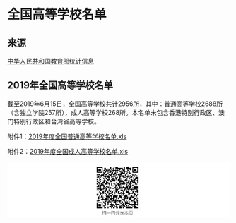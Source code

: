 # 全国高等学校名单

## 来源

[中华人民共和国教育部统计信息](http://www.moe.gov.cn/jyb_xxgk/s5743/s5744/201906/t20190617_386200.html)


## 2019年全国高等学校名单

截至2019年6月15日，全国高等学校共计2956所，其中：普通高等学校2688所（含独立学院257所），成人高等学校268所。本名单未包含香港特别行政区、澳门特别行政区和台湾省高等学校。

附件1：<a href="assets/2019年度全国普通高等学校名单.xls" target="_blank">2019年度全国普通高等学校名单.xls</a>

附件2：<a href="assets/2019年度全国成人高等学校名单.xls" target="_blank">2019年度全国成人高等学校名单.xls</a>

![](assets/markdown-img-paste-20191226180013131.png)
